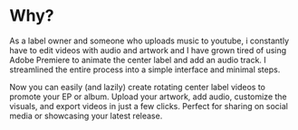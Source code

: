 # Why?

As a label owner and someone who uploads music to youtube, i constantly have to edit videos with audio and artwork and I have grown tired of using Adobe Premiere to animate the center label and add an audio track. I streamlined the entire process into a simple interface and minimal steps.

Now you can easily (and lazily) create rotating center label videos to promote your EP or album. Upload your artwork, add audio, customize the visuals, and export videos in just a few clicks. Perfect for sharing on social media or showcasing your latest release.
